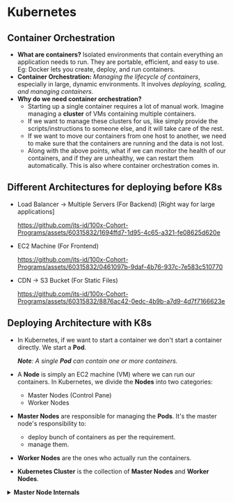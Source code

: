 # Kubernetes

## Container Orchestration

- **What are containers?** Isolated environments that contain everything an application needs to run. They are portable, efficient, and easy to use. Eg: Docker lets you create, deploy, and run containers.
- **Container Orchestration:** *Managing the lifecycle of containers*, especially in large, dynamic environments. It involves *deploying, scaling, and managing containers*.
- **Why do we need container orchestration?**
    - Starting up a single container requires a lot of manual work. Imagine managing a **cluster** of VMs containing multiple containers.
    - If we want to manage these clusters for us, like simply provide the scripts/instructions to someone else, and it will take care of the rest.
    - If we want to move our containers from one host to another, we need to make sure that the containers are running and the data is not lost.
    - Along with the above points, what if we can monitor the health of our containers, and if they are unhealthy, we can restart them automatically. This is also where container orchestration comes in.

## Different Architectures for deploying before K8s

- Load Balancer -> Multiple Servers (For Backend) [Right way for large applications]
    
    https://github.com/its-id/100x-Cohort-Programs/assets/60315832/1694ffd7-1d95-4c65-a321-fe08625d620e
    
- EC2 Machine (For Frontend)
    
    https://github.com/its-id/100x-Cohort-Programs/assets/60315832/0461097b-9daf-4b76-937c-7e583c510770
    
- CDN -> S3 Bucket (For Static Files)
    
    https://github.com/its-id/100x-Cohort-Programs/assets/60315832/8876ac42-0edc-4b9b-a7d9-4d7f7166623e
    

## Deploying Architecture with K8s

- In Kubernetes, if we want to start a container we don't start a container directly. We start a **Pod**.
    
    ***Note**: A single **Pod** can contain one or more containers.*
    
- A **Node** is simply an EC2 machine (VM) where we can run our containers. In Kubernetes, we divide the **Nodes** into two categories:
    - Master Nodes (Control Pane)
    - Worker Nodes
- **Master Nodes** are responsible for managing the **Pods**. It's the master node's responsibility to:
    - deploy bunch of containers as per the requirement.
    - manage them.
- **Worker Nodes** are the ones who actually run the containers.
- **Kubernetes Cluster** is the collection of **Master Nodes** and **Worker Nodes**.

<details>
<summary> <b>Master Node Internals</b> </summary>

https://github.com/its-id/100x-Cohort-Programs/assets/60315832/5d57f53b-d892-4d96-8f25-bf8736152f78

- **API Server**: The main entry point for all requests. Developers send requests (e.g., 'pls initiate and run that docker image') to this server inside master nodes.
- **etcd**: A distributed key-value store that stores the cluster state (e.g., pod-to-container mappings).
- **Scheduler**: Decides where to run the container based on the cluster state.
- **Controller Manager**: Ensures the cluster state aligns with requirements, managing container restarts if necessary.

### Worker Node Internals

https://github.com/its-id/100x-Cohort-Programs/assets/60315832/4ef57927-0998-4106-a1b5-58ec4995b6ed

- **container runtime**: Where the container actually runs, e.g., Docker.
- **kubelet**: An agent that ensures containers are running in a pod on each worker node.
- **kube-proxy**: Ensures proper network setup, enabling inter-pod communication.

- Summary hierarchy 👇
    
    https://github.com/its-id/100x-Cohort-Programs/assets/60315832/ee9aef4f-51ef-455c-b5ef-fc394da358c6
    

## Creating a Kubernetes Cluster

Two ways to create a Kubernetes cluster:

**Locally**:

- Minikube
- Kind (Recommended)

**Cloud**:

- GKE (Google Kubernetes Engine)

### Installing & Setting up a Cluster

1. Install Kind using instructions [here](https://kind.sigs.k8s.io/docs/user/quick-start/).
2. Create a single-node cluster:
    
    ```bash
    kind create cluster --name 100x-k8s
    
    ```
    
3. Check Docker containers running:
    
    ```bash
    docker ps
    
    ```
    
4. To delete the cluster:
    
    ```bash
    kind delete cluster --name 100x-k8s
    
    ```
    
5. For a multi-node cluster, create a `clusters.yml` file and run:
    
    ```bash
    kind create cluster --config clusters.yml --name 100x-k8s
    
    ```
    
6. To check cluster info (may give forbidden error):
    
    ```bash
    kubectl cluster-info --context kind-100x-k8s
    
    ```
    
7. To install `kubectl` and check installation:
    
    ```bash
    brew install kubectl
    kubectl version
    
    ```
    
8. Access the cluster using `kubectl`:
    
    ```bash
    kubectl get nodes
    
    ```
    

---

## Creating a Pod

1. Check running pods (should show none):
    
    ```bash
    kubectl get pods
    
    ```
    
2. To create an Nginx container inside a pod:
    
    ```bash
    kubectl run nginx --image=nginx --port=80
    
    ```
    
3. To delete the pod:
    
    ```bash
    kubectl delete pod nginx
    
    ```
    

### Creating a Pod using Manifest File

1. Create a `pod-manifest.yml` file with the following:
    
    ```yaml
    apiVersion: v1
    kind: Pod
    metadata:
      name: nginx
    spec:
      containers:
        - name: nginx
          image: nginx
          ports:
            - containerPort: 80
    
    ```
    
2. Create the pod:
    
    ```bash
    kubectl apply -f pod-manifest.yml
    
    ```
    
3. Delete the pod:
    
    ```bash
    kubectl delete pod nginx
    
    ```
    

### Checkpoint

Current state of cluster 👇

https://github.com/its-id/100x-Cohort-Programs/assets/60315832/02768715-7125-41ad-bb70-3d31f3f8dad2
